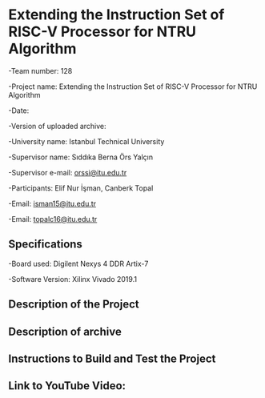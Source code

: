 # Extending the Instruction Set of RISC-V Processor for NTRU Algorithm


 -Team number: 128

 -Project name: Extending the Instruction Set of RISC-V Processor for NTRU Algorithm

 -Date: 

 -Version of uploaded archive:


 -University name: Istanbul Technical University  

 -Supervisor name: Sıddıka Berna Örs Yalçın

 -Supervisor e-mail: orssi@itu.edu.tr 

 -Participants: Elif Nur İşman, Canberk Topal

 -Email: isman15@itu.edu.tr

 -Email: topalc16@itu.edu.tr
 
## Specifications

 -Board used: Digilent Nexys 4 DDR Artix-7  

 -Software Version: Xilinx Vivado 2019.1 

## Description of the Project

 

## Description of archive

## Instructions to Build and Test the Project


 

## Link to YouTube Video:

